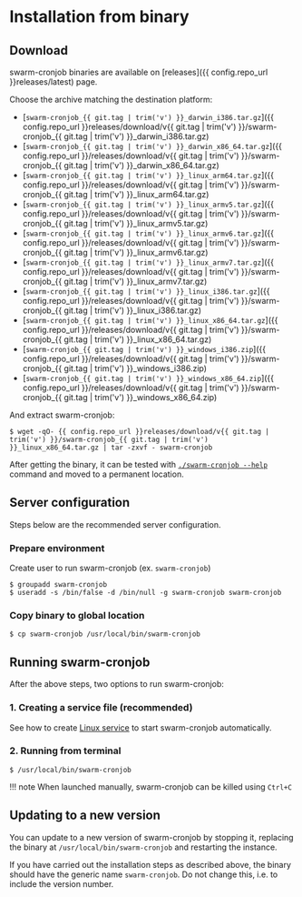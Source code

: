 # Installation from binary

## Download

swarm-cronjob binaries are available on [releases]({{ config.repo_url }}releases/latest) page.

Choose the archive matching the destination platform:

* [`swarm-cronjob_{{ git.tag | trim('v') }}_darwin_i386.tar.gz`]({{ config.repo_url }}releases/download/v{{ git.tag | trim('v') }}/swarm-cronjob_{{ git.tag | trim('v') }}_darwin_i386.tar.gz)
* [`swarm-cronjob_{{ git.tag | trim('v') }}_darwin_x86_64.tar.gz`]({{ config.repo_url }}/releases/download/v{{ git.tag | trim('v') }}/swarm-cronjob_{{ git.tag | trim('v') }}_darwin_x86_64.tar.gz)
* [`swarm-cronjob_{{ git.tag | trim('v') }}_linux_arm64.tar.gz`]({{ config.repo_url }}/releases/download/v{{ git.tag | trim('v') }}/swarm-cronjob_{{ git.tag | trim('v') }}_linux_arm64.tar.gz)
* [`swarm-cronjob_{{ git.tag | trim('v') }}_linux_armv5.tar.gz`]({{ config.repo_url }}/releases/download/v{{ git.tag | trim('v') }}/swarm-cronjob_{{ git.tag | trim('v') }}_linux_armv5.tar.gz)
* [`swarm-cronjob_{{ git.tag | trim('v') }}_linux_armv6.tar.gz`]({{ config.repo_url }}/releases/download/v{{ git.tag | trim('v') }}/swarm-cronjob_{{ git.tag | trim('v') }}_linux_armv6.tar.gz)
* [`swarm-cronjob_{{ git.tag | trim('v') }}_linux_armv7.tar.gz`]({{ config.repo_url }}/releases/download/v{{ git.tag | trim('v') }}/swarm-cronjob_{{ git.tag | trim('v') }}_linux_armv7.tar.gz)
* [`swarm-cronjob_{{ git.tag | trim('v') }}_linux_i386.tar.gz`]({{ config.repo_url }}/releases/download/v{{ git.tag | trim('v') }}/swarm-cronjob_{{ git.tag | trim('v') }}_linux_i386.tar.gz)
* [`swarm-cronjob_{{ git.tag | trim('v') }}_linux_x86_64.tar.gz`]({{ config.repo_url }}/releases/download/v{{ git.tag | trim('v') }}/swarm-cronjob_{{ git.tag | trim('v') }}_linux_x86_64.tar.gz)
* [`swarm-cronjob_{{ git.tag | trim('v') }}_windows_i386.zip`]({{ config.repo_url }}/releases/download/v{{ git.tag | trim('v') }}/swarm-cronjob_{{ git.tag | trim('v') }}_windows_i386.zip)
* [`swarm-cronjob_{{ git.tag | trim('v') }}_windows_x86_64.zip`]({{ config.repo_url }}/releases/download/v{{ git.tag | trim('v') }}/swarm-cronjob_{{ git.tag | trim('v') }}_windows_x86_64.zip)

And extract swarm-cronjob:

```shell
$ wget -qO- {{ config.repo_url }}releases/download/v{{ git.tag | trim('v') }}/swarm-cronjob_{{ git.tag | trim('v') }}_linux_x86_64.tar.gz | tar -zxvf - swarm-cronjob
```

After getting the binary, it can be tested with [`./swarm-cronjob --help`](../usage/cli.md) command and moved to a
permanent location.

## Server configuration

Steps below are the recommended server configuration.

### Prepare environment

Create user to run swarm-cronjob (ex. `swarm-cronjob`)

```shell
$ groupadd swarm-cronjob
$ useradd -s /bin/false -d /bin/null -g swarm-cronjob swarm-cronjob
```

### Copy binary to global location

```shell
$ cp swarm-cronjob /usr/local/bin/swarm-cronjob
```

## Running swarm-cronjob

After the above steps, two options to run swarm-cronjob:

### 1. Creating a service file (recommended)

See how to create [Linux service](linux-service.md) to start swarm-cronjob automatically.

### 2. Running from terminal

```shell
$ /usr/local/bin/swarm-cronjob
```

!!! note
    When launched manually, swarm-cronjob can be killed using `Ctrl+C`

## Updating to a new version

You can update to a new version of swarm-cronjob by stopping it, replacing the binary at `/usr/local/bin/swarm-cronjob`
and restarting the instance.

If you have carried out the installation steps as described above, the binary should have the generic name
`swarm-cronjob`. Do not change this, i.e. to include the version number.
